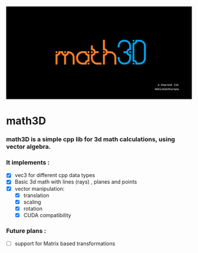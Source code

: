 ![logo](https://raw.githubusercontent.com/Kharon4/math3D/master/branding/logo.png)

# math3D

### math3D is a simple cpp lib for 3d math calculations, using vector algebra.

### It implements :
- [x] vec3 for different cpp data types
- [x] Basic 3d math with lines (rays) , planes and points
- [x] vector manipulation:
	- [x] translation
	- [x] scaling
	- [x] rotation
	- [x] CUDA compatibility

### Future plans :
- [ ] support for Matrix based transformations

